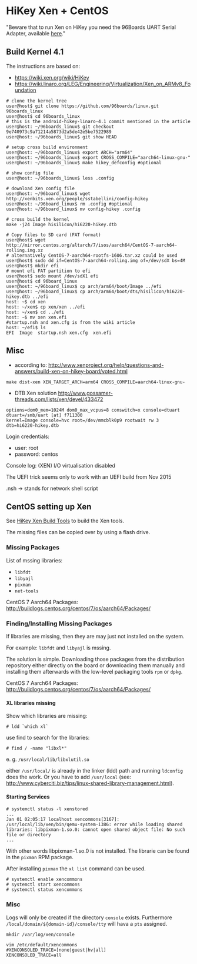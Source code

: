 # HiKey Xen + CentOS

"Beware that to run Xen on HiKey you need the 96Boards UART Serial Adapter, available [here](http://linaro.co/uart-seeed)."

## Build Kernel 4.1 

The instructions are based on:
- https://wiki.xen.org/wiki/HiKey
- https://wiki.linaro.org/LEG/Engineering/Virtualization/Xen_on_ARMv8_Foundation

~~~
# clone the kernel tree
user@host$ git clone https://github.com/96boards/linux.git 96boards_linux
user@host$ cd 96boards_linux 
# this is the android-hikey-linaro-4.1 commit mentioned in the article
user@host: ~/96boards_linux$ git checkout 9e740973c9a71214a5873d2a5de42e5be7522989
user@host: ~/96boards_linux$ git show HEAD

# setup cross build environment
user@host: ~/96boards_linux$ export ARCH="arm64"
user@host: ~/96boards_linux$ export CROSS_COMPILE="aarch64-linux-gnu-"
user@host: ~/96boards_linux$ make hikey_defconfig #optional

# show config file
user@host: ~/96boards_linux$ less .config

# download Xen config file
user@host: ~/96board_linux$ wget http://xenbits.xen.org/people/sstabellini/config-hikey
user@host: ~/96board_linux$ rm .config #optional
user@host: ~/96board_linux$ mv config-hikey .config

# cross build the kernel
make -j24 Image hisilicon/hi6220-hikey.dtb

# Copy files to SD card (FAT format)
user@host$ wget http://mirror.centos.org/altarch/7/isos/aarch64/CentOS-7-aarch64-rolling.img.xz
# alternatively CentOS-7-aarch64-rootfs-1606.tar.xz could be used
user@host$ sudo dd if=CentOS-7-aarch64-rolling.img of=/dev/sdX bs=4M
user@host$ mkdir efi
# mount efi FAT partition to efi
user@host$ sudo mount /dev/sdX1 efi
user@host$ cd 96board_linux
user@host: ~/96board_linux$ cp arch/arm64/boot/Image ../efi
user@host: ~/96board_linux$ cp arch/arm64/boot/dts/hisilicon/hi6220-hikey.dtb ../efi
host: ~$ cd xen
host: ~/xen$ cp xen/xen ../efi
host: ~/xen$ cd ../efi
host: ~$ mv xen xen.efi
#startup.nsh and xen.cfg is from the wiki article
host: ~/efi$ ls 
EFI  Image  startup.nsh xen.cfg  xen.efi
~~~

## Misc

- according to: http://www.xenproject.org/help/questions-and-answers/build-xen-on-hikey-board/voted.html

~~~
make dist-xen XEN_TARGET_ARCH=arm64 CROSS_COMPILE=aarch64-linux-gnu-
~~~

- DTB Xen solution
http://www.gossamer-threads.com/lists/xen/devel/433472

~~~
options=dom0_mem=1024M dom0_max_vcpus=8 conswitch=x console=dtuart
dtuart=/smb/uart [at] f711300
kernel=Image console=hvc root=/dev/mmcblk0p9 rootwait rw 3
dtb=hi6220-hikey.dtb 
~~~

Login credentials:
- user:     root
- password: centos


Console log: (XEN) I/O virtualisation disabled 

The UEFI trick seems only to work with an UEFI build from Nov 2015

.nsh -> stands for network shell script

## CentOS setting up Xen

See [HiKey Xen Build Tools](hikey-xen-build-tools.md) to build the Xen tools.

The missing files can be copied over by using a flash drive.

### Missing Packages

List of mssing libraries:
- `libfdt`
- `libyajl`
- `pixman`
- `net-tools`

CentOS 7 Aarch64 Packages: http://buildlogs.centos.org/centos/7/os/aarch64/Packages/

### Finding/Installing Missing Packages

If libraries are missing, then they are may just not installed on the system.

For example:
`libfdt` and `libyajl` is mssing.

The solution is simple. Downloading those packages from the distribution repository either directly on the board or downloading them manually and installing them afterwards with the low-level packaging tools `rpm` or `dpkg`.

CentOS 7 Aarch64 Packages: http://buildlogs.centos.org/centos/7/os/aarch64/Packages/

#### XL libraries missing

Show which libraries are missing:

~~~
# ldd `which xl`
~~~

use find to search for the libraries:

~~~
# find / -name "libxl*"
~~~

e. g. `/usr/local/lib/libxlutil.so `

either `/usr/local/` is already in the linker (ldd) path and running `ldconfig` does the work. Or you have to add `/usr/local` (see: http://www.cyberciti.biz/tips/linux-shared-library-management.html).

#### Starting Services

~~~
# systemctl status -l xenstored
...
Jan 01 02:05:17 localhost xencommons[3167]: /usr/local/lib/xen/bin/qemu-system-i386: error while loading shared libraries: libpixman-1.so.0: cannot open shared object file: No such file or directory
...
~~~

With other words libpixman-1.so.0 is not installed. The librarie can be found in the `pixman` RPM package.

After installing `pixman` the `xl list` command can be used.

~~~
# systemctl enable xencommons
# systemctl start xencommons
# systemctl status xencommons
~~~

### Misc

Logs will only be created if the directory `console` exists. Furthermore `/local/domain/${domain-id}/console/tty` will hava a `pts` assigned.

~~~
mkdir /var/log/xen/console
~~~

~~~
vim /etc/default/xencommons
#XENCONSOLED_TRACE=[none|guest|hv|all]
XENCONSOLED_TRACE=all
~~~
